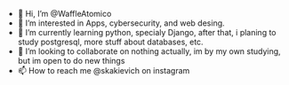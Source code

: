 - 👋 Hi, I’m @WaffleAtomico
- 👀 I’m interested in Apps, cybersecurity, and web desing.
- 🌱 I’m currently learning python, specialy Django, after that, i planing to study postgresql, more stuff about databases, etc.
- 💞️ I’m looking to collaborate on nothing actually, im by my own studying, but im open to do new things
- 📫 How to reach me @skakievich on instagram

<!---
WaffleAtomico/WaffleAtomico is a ✨ special ✨ repository because its `README.md` (this file) appears on your GitHub profile.
You can click the Preview link to take a look at your changes.
--->
